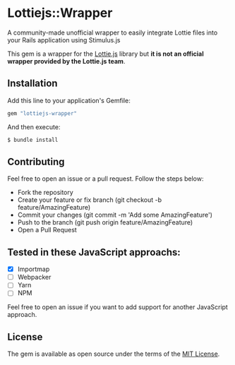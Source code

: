 # Lottiejs::Wrapper
A community-made unofficial wrapper to easily integrate Lottie files into your Rails application using Stimulus.js

This gem is a wrapper for the [Lottie.js](https://github.com/airbnb/lottie-web) library but **it is not an official wrapper provided by the Lottie.js team**.


## Installation
Add this line to your application's Gemfile:

```ruby
gem "lottiejs-wrapper"
```

And then execute:
```bash
$ bundle install
```

## Contributing
Feel free to open an issue or a pull request. Follow the steps below:
- Fork the repository
- Create your feature or fix branch (git checkout -b feature/AmazingFeature)
- Commit your changes (git commit -m 'Add some AmazingFeature')
- Push to the branch (git push origin feature/AmazingFeature)
- Open a Pull Request

## Tested in these JavaScript approachs:
- [x] Importmap
- [ ] Webpacker
- [ ] Yarn
- [ ] NPM

Feel free to open an issue if you want to add support for another JavaScript approach.


## License
The gem is available as open source under the terms of the [MIT License](https://opensource.org/licenses/MIT).
